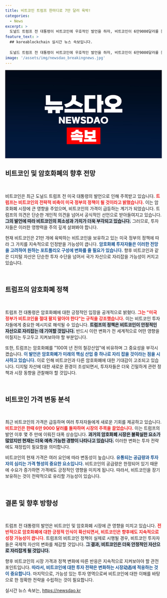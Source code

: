 ```yaml
---
title: 비트코인 트럼프 한마디로 7만 달러 육박!
categories:
  - News
excerpt: >
  도널드 트럼프 전 대통령이 비트코인에 우호적인 발언을 하자, 비트코인이 6만9000달러를 돌파했다! 그의 전략적 비트코인 비축 선언이 시장에 어떤 영향을 미쳤는지, 주목할 만한 변화가 시작된다.
feature_text: >
  ## koreablockchain 실시간 뉴스 속보입니다.

  도널드 트럼프 전 대통령이 비트코인에 우호적인 발언을 하자, 비트코인이 6만9000달러를 돌파했다! 그의 전략적 비트코인 비축 선언이 시장에 어떤 영향을 미쳤는지, 주목할 만한 변화가 시작된다.
image: '/assets/img/newsdao_breakingnews.jpg'
---
```


<p><img src="/assets/img/newsdao_breakingnews.jpg" alt="koreablockchain 속보" /></p>

<h2 data-ke-size="size26">비트코인 및 암호화폐의 향후 전망</h2>

<p data-ke-size="size16">&nbsp;</p>

<p>비트코인은 최근 도널드 트럼프 전 미국 대통령의 발언으로 인해 주목받고 있습니다. <b><span style="color: #ee2323;">트럼프는 비트코인의 전략적 비축이 미국 정부의 정책이 될 것이라고 밝혔습니다.</span></b> 이는 암호화폐 시장에 큰 영향을 주었으며, 비트코인의 가격이 급등하는 계기가 되었습니다. 트럼프의 의견은 단순한 개인적 의견을 넘어서 공식적인 선언으로 받아들여지고 있습니다. <b><span style="background-color: #21538527;">그의 발언에 따라 비트코인의 희소성과 가치가 더욱 부각되고 있습니다.</span></b> 그러므로, 투자자들은 이러한 영향력을 주의 깊게 살펴봐야 합니다.</p>

<p>현재 비트코인은 21만 개에 육박하는 비트코인을 보유하고 있는 미국 정부의 정책에 따라 그 가치를 지속적으로 인정받을 가능성이 큽니다. <b><span style="color: #1a5490;">암호화폐 투자자들은 이러한 전망을 고려하여 원하는 포트폴리오 구성에 변화를 줄 필요가 있습니다.</span></b> 향후 비트코인과 같은 디지털 자산은 단순한 투자 수단을 넘어서 국가 자산으로 자리잡을 가능성이 커지고 있습니다.</p>

<p data-ke-size="size16">&nbsp;</p>

<h2 data-ke-size="size26">트럼프의 암호화폐 정책</h2>

<p data-ke-size="size16">&nbsp;</p>

<p>트럼프 전 대통령은 암호화폐에 대한 긍정적인 입장을 공개적으로 밝혔다. <b><span style="color: #ee2323;">그는 "미국 정부가 비트코인을 절대 팔지 말아야 한다"는 규칙을 강조했습니다.</span></b> 이는 비트코인 투자자들에게 중요한 메시지로 해석될 수 있습니다. <b><span style="background-color: #21538527;">트럼프의 정책은 비트코인이 안정적인 자산으로 자리잡는 데 기여할 것입니다.</span></b> 반드시 이런 변화가 전 세계적으로 어떤 영향을 미칠지는 두고두고 지켜보아야 할 부분입니다.</p>

<p>또한, 트럼프는 암호화폐를 "100여 년 전의 철강산업"에 비유하며 그 중요성을 부각시켰습니다. <b><span style="color: #1a5490;">이 발언은 암호화폐가 미래의 핵심 산업 중 하나로 자리 잡을 것이라는 점을 시사하고 있습니다.</span></b> 이로 인해 비트코인과 다른 암호화폐에 대한 기대감이 고조되고 있습니다. 디지털 자산에 대한 새로운 환경이 조성되면서, 투자자들은 더욱 긴밀하게 관련 정책과 시장 동향을 관찰해야 할 것입니다.</p>

<p data-ke-size="size16">&nbsp;</p>

<h2 data-ke-size="size26">비트코인 가격 변동 분석</h2>

<p data-ke-size="size16">&nbsp;</p>

<p>최근 비트코인의 가격은 급등하며 여러 투자자들에게 새로운 기회를 제공하고 있습니다. <b><span style="color: #ee2323;">비트코인은 한때 6만 9000 달러를 돌파하며 시장의 주목을 끌었습니다.</span></b> 이는 트럼프의 발언 이후 몇 주 만에 이뤄진 대폭 상승입니다. <b><span style="background-color: #21538527;">과거의 암호화폐 시장은 불확실한 요소가 많았지만 현재는 더욱 예측 가능한 경향이 나타나고 있습니다.</span></b> 이러한 변화는 투자 전략에도 재정립이 필요함을 의미합니다.</p>

<p>비트코인의 현재 가격은 여러 요인에 따라 변동성이 높습니다. <b><span style="color: #1a5490;">유통되는 공급량과 투자자의 심리는 가격 형성의 중요한 요소입니다.</span></b> 비트코인의 공급량은 한정되어 있기 때문에 수요가 증가하면 가격에도 긍정적인 영향을 미치게 됩니다. 따라서, 비트코인을 장기 보유하는 것이 전략적으로 유리할 가능성이 있습니다.</p>

<p data-ke-size="size16">&nbsp;</p>

<h2 data-ke-size="size26">결론 및 향후 방향성</h2>

<p data-ke-size="size16">&nbsp;</p>

<p>트럼프 전 대통령의 발언은 비트코인 및 암호화폐 시장에 큰 영향을 미치고 있습니다. <b><span style="color: #ee2323;">전반적으로 암호화폐에 대한 긍정적 인식이 확산되면서, 비트코인은 향후에도 지속적으로 성장 가능성이 큽니다.</span></b> 트럼프의 비트코인 정책이 실제로 시행될 경우, 비트코인 투자자들은 국제적 자산의 변화를 체감할 것입니다. <b><span style="background-color: #21538527;">그 결과, 비트코인은 더욱 안정적인 자산으로 자리잡게 될 것입니다.</span></b></p>

<p>향후 비트코인의 시장 가격과 정책 변화에 따른 반응은 지속적으로 지켜보아야 할 관전포인트입니다. <b><span style="color: #1a5490;">따라서, 비트코인에 대한 투자 전략은 변화하는 시장动态에 적응하는 것이 중요합니다.</span></b> 마지막으로, 가능성 있는 투자 영역으로써 비트코인에 대한 이해를 바탕으로 한 정확한 전략을 수립하는 것이 필요합니다.</p>
실시간 뉴스 속보는, <a href="https://newsdao.kr" rel="dofollow">https://newsdao.kr</a>


